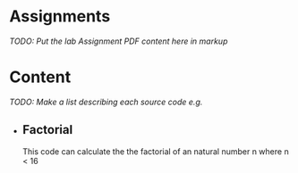 # Assignments
_TODO: Put the lab Assignment PDF content here in markup_

# Content
_TODO: Make a list describing each source code e.g._

 * ## Factorial
    This code can calculate the the factorial of an natural number n where n < 16
    